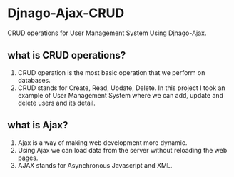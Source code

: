 # Djnago-Ajax-CRUD
CRUD operations for User Management System Using Djnago-Ajax.
## what is CRUD operations?
1) CRUD operation is the most basic operation that we perform on databases. 
2) CRUD stands for Create, Read, Update, Delete. 
In this project I took an example of User Management System where we can add, update and delete users and its detail.

## what is Ajax?
1) Ajax is a way of making web development more dynamic. 
2) Using Ajax we can load data from the server without reloading the web pages.
3) AJAX stands for Asynchronous Javascript and XML.
